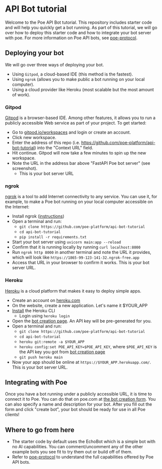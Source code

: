 # API Bot tutorial

Welcome to the Poe API Bot tutorial. This repository includes starter code and will help
you quickly get a bot running. As part of this tutorial, we will go over how to deploy
this starter code and how to integrate your bot server with poe. For more information on
Poe API bots, see [poe-protocol](https://github.com/poe-platform/poe-protocol).

## Deploying your bot

We will go over three ways of deploying your bot.

- Using `Gitpod`, a cloud-based IDE (this method is the fastest).
- Using `ngrok` (allows you to make public a bot running on your local computer).
- Using a cloud provider like Heroku (most scalable but the most amount of work).

### Gitpod

[Gitpod](https://gitpod.io/) is a browser-based IDE. Among other features, it allows you
to run a publicly accessible Web service as part of your project. To get started:

- Go to [gitpod.io/workspaces](https://gitpod.io/workspaces) and login or create an
  account.
- Click new workspace.
- Enter the address of this repo (i.e. https://github.com/poe-platform/api-bot-tutorial)
  into the "Context URL" field.
- Hit continue. Gitpod will now take a few minutes to spin up the new workspace.
- Note the URL in the address bar above "FastAPI Poe bot server" (see screenshot).
  - This is your bot server URL

### ngrok

[ngrok](https://ngrok.com/) is a tool to add Internet connectivity to any service. You
can use it, for example, to make a Poe bot running on your local computer accessible on
the Internet:

- Install ngrok ([instructions](https://ngrok.com/download))
- Open a terminal and run:
  - `git clone https://github.com/poe-platform/api-bot-tutorial`
  - `cd api-bot-tutorial`
  - `pip install -r requirements.txt`
- Start your bot server using `uvicorn main:app --reload`
- Confirm that it is running locally by running `curl localhost:8000`
- Run `ngrok http 8000` in another terminal and note the URL it provides, which will
  look like `https://1865-99-123-141-32.ngrok-free.app`
- Access that URL in your browser to confirm it works. This is your bot server URL.

### Heroku

[Heroku](https://heroku.com) is a cloud platform that makes it easy to deploy simple
apps.

- Create an account on [heroku.com](https://heroku.com)
- On the website, create a new application. Let's name it $YOUR_APP
- [Install](https://devcenter.heroku.com/articles/heroku-cli#install-the-heroku-cli) the
  Heroku CLI
  - Login using `heroku login`
- Open the [bot creation page](https://poe.com/create_bot?api=1). An API key will be
  pre-generated for you.
- Open a terminal and run:
  - `git clone https://github.com/poe-platform/api-bot-tutorial`
  - `cd api-bot-tutorial`
  - `heroku git:remote -a $YOUR_APP`
  - `heroku config:set POE_API_KEY=$POE_API_KEY`, where `$POE_API_KEY` is the API key
    you got from [bot creation page](https://poe.com/create_bot?api=1)
  - `git push heroku main`
- Now your app should be online at `https://$YOUR_APP.herokuapp.com/`. This is your bot
  server URL.

## Integrating with Poe

Once you have a bot running under a publicly accessible URL, it is time to connect it to
Poe. You can do that on poe.com at
[the bot creation form](https://poe.com/create_bot?api=1). You can also specify a name
and description for your bot. After you fill out the form and click "create bot", your
bot should be ready for use in all Poe clients!

## Where to go from here

- The starter code by default uses the EchoBot which is a simple bot with no AI
  capabilities. You can comment/uncomment any of the other example bots you see fit to
  try them out or build off of them.
- Refer to [poe-protocol](https://github.com/poe-platform/poe-protocol) to understand
  the full capabilities offered by Poe API bots.
